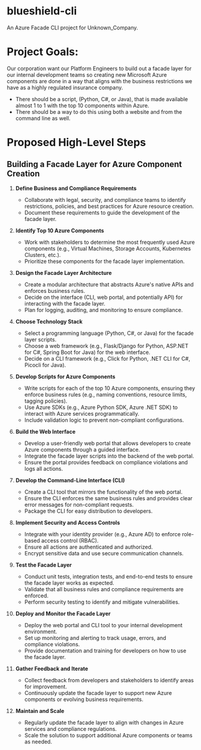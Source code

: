 # blueshield-cli
An Azure Facade CLI project for Unknown_Company.

# Project Goals:

Our corporation want our Platform Engineers to build out a facade layer for our internal development teams so creating new Microsoft Azure components are done in a way that aligns with the business restrictions we have as a highly regulated insurance company.  
- There should be a script, (Python, C#, or Java), that is made available almost 1 to 1 with the top 10 components within Azure.
- There should be a way to do this using both a website and from the command line as well. 

# Proposed High-Level Steps 

## Building a Facade Layer for Azure Component Creation

1. **Define Business and Compliance Requirements**  
   - Collaborate with legal, security, and compliance teams to identify restrictions, policies, and best practices for Azure resource creation.  
   - Document these requirements to guide the development of the facade layer.

2. **Identify Top 10 Azure Components**  
   - Work with stakeholders to determine the most frequently used Azure components (e.g., Virtual Machines, Storage Accounts, Kubernetes Clusters, etc.).  
   - Prioritize these components for the facade layer implementation.

3. **Design the Facade Layer Architecture**  
   - Create a modular architecture that abstracts Azure's native APIs and enforces business rules.  
   - Decide on the interface (CLI, web portal, and potentially API) for interacting with the facade layer.  
   - Plan for logging, auditing, and monitoring to ensure compliance.

4. **Choose Technology Stack**  
   - Select a programming language (Python, C#, or Java) for the facade layer scripts.  
   - Choose a web framework (e.g., Flask/Django for Python, ASP.NET for C#, Spring Boot for Java) for the web interface.  
   - Decide on a CLI framework (e.g., Click for Python, .NET CLI for C#, Picocli for Java).

5. **Develop Scripts for Azure Components**  
   - Write scripts for each of the top 10 Azure components, ensuring they enforce business rules (e.g., naming conventions, resource limits, tagging policies).  
   - Use Azure SDKs (e.g., Azure Python SDK, Azure .NET SDK) to interact with Azure services programmatically.  
   - Include validation logic to prevent non-compliant configurations.

6. **Build the Web Interface**  
   - Develop a user-friendly web portal that allows developers to create Azure components through a guided interface.  
   - Integrate the facade layer scripts into the backend of the web portal.  
   - Ensure the portal provides feedback on compliance violations and logs all actions.

7. **Develop the Command-Line Interface (CLI)**  
   - Create a CLI tool that mirrors the functionality of the web portal.  
   - Ensure the CLI enforces the same business rules and provides clear error messages for non-compliant requests.  
   - Package the CLI for easy distribution to developers.

8. **Implement Security and Access Controls**  
   - Integrate with your identity provider (e.g., Azure AD) to enforce role-based access control (RBAC).  
   - Ensure all actions are authenticated and authorized.  
   - Encrypt sensitive data and use secure communication channels.

9. **Test the Facade Layer**  
   - Conduct unit tests, integration tests, and end-to-end tests to ensure the facade layer works as expected.  
   - Validate that all business rules and compliance requirements are enforced.  
   - Perform security testing to identify and mitigate vulnerabilities.

10. **Deploy and Monitor the Facade Layer**  
    - Deploy the web portal and CLI tool to your internal development environment.  
    - Set up monitoring and alerting to track usage, errors, and compliance violations.  
    - Provide documentation and training for developers on how to use the facade layer.

11. **Gather Feedback and Iterate**  
    - Collect feedback from developers and stakeholders to identify areas for improvement.  
    - Continuously update the facade layer to support new Azure components or evolving business requirements.

12. **Maintain and Scale**  
    - Regularly update the facade layer to align with changes in Azure services and compliance regulations.  
    - Scale the solution to support additional Azure components or teams as needed.

